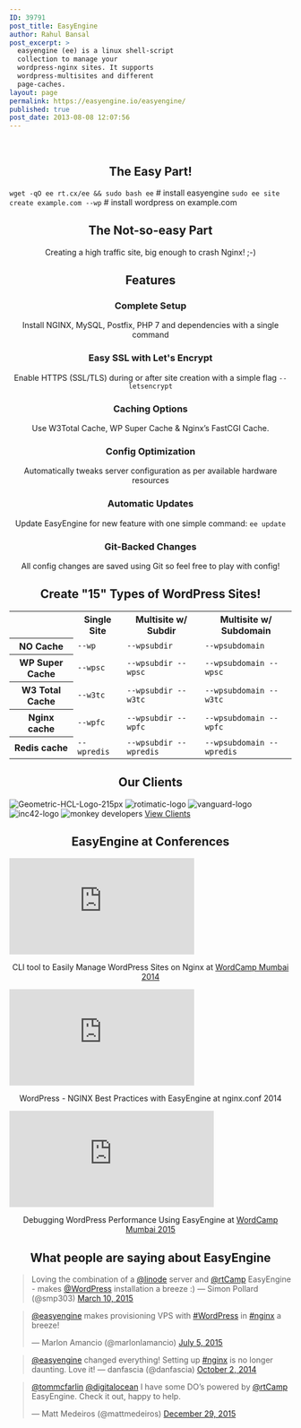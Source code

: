 ```yaml
---
ID: 39791
post_title: EasyEngine
author: Rahul Bansal
post_excerpt: >
  easyengine (ee) is a linux shell-script
  collection to manage your
  wordpress-nginx sites. It supports
  wordpress-multisites and different
  page-caches.
layout: page
permalink: https://easyengine.io/easyengine/
published: true
post_date: 2013-08-08 12:07:56
---
```

&nbsp;
<h2 style="text-align: center;">The Easy Part!</h2>
<p style="text-align: left;"><code>wget -qO ee rt.cx/ee &amp;&amp; sudo bash ee</code> # install easyengine
<code>sudo ee site create example.com --wp</code> # install wordpress on example.com</p>

<h2 style="text-align: center;">The Not-so-easy Part</h2>
<p style="text-align: center;">Creating a high traffic site, big enough to crash Nginx! ;-)</p>

<h2 style="text-align: center;">Features</h2>
<h3 style="text-align: center;">Complete Setup</h3>
<p style="text-align: center;">Install NGINX, MySQL, Postfix, PHP 7 and dependencies with a single command</p>

<h3 style="text-align: center;">Easy SSL with Let's Encrypt</h3>
<p style="text-align: center;">Enable HTTPS (SSL/TLS) during or after site creation with a simple flag <code>--letsencrypt</code></p>

<h3 style="text-align: center;">Caching Options</h3>
<p style="text-align: center;">Use W3Total Cache, WP Super Cache &amp; Nginx’s FastCGI Cache.</p>

<h3 style="text-align: center;">Config Optimization</h3>
<p style="text-align: center;">Automatically tweaks server configuration as per available hardware resources</p>

<h3 style="text-align: center;">Automatic Updates</h3>
<p style="text-align: center;">Update EasyEngine for new feature with one simple command: <code>ee update</code></p>

<h3 style="text-align: center;">Git-Backed Changes</h3>
<p style="text-align: center;">All config changes are saved using Git so feel free to play with config!</p>

<h2 style="text-align: center;">Create "15" Types of WordPress Sites!</h2>
<table>
<tbody>
<tr>
<th scope="col"></th>
<th>Single Site</th>
<th>Multisite w/ Subdir</th>
<th>Multisite w/ Subdomain</th>
</tr>
<tr>
<th scope="row">NO Cache</th>
<td><code>--wp</code></td>
<td><code>--wpsubdir</code></td>
<td><code>--wpsubdomain</code></td>
</tr>
<tr>
<th scope="row">WP Super Cache</th>
<td><code>--wpsc</code></td>
<td><code>--wpsubdir --wpsc</code></td>
<td><code>--wpsubdomain --wpsc</code></td>
</tr>
<tr>
<th scope="row">W3 Total Cache</th>
<td><code>--w3tc</code></td>
<td><code>--wpsubdir --w3tc</code></td>
<td><code>--wpsubdomain --w3tc</code></td>
</tr>
<tr>
<th scope="row">Nginx cache</th>
<td><code>--wpfc</code></td>
<td><code>--wpsubdir --wpfc</code></td>
<td><code>--wpsubdomain --wpfc</code></td>
</tr>
<tr>
<th scope="row">Redis cache</th>
<td><code>--wpredis</code></td>
<td><code>--wpsubdir --wpredis</code></td>
<td><code>--wpsubdomain --wpredis</code></td>
</tr>
</tbody>
</table>
<h2 style="text-align: center;">Our Clients</h2>
<img src="https://easyengine.io/wp-content/uploads/2013/08/Geometric-HCL-Logo-215px.png" alt="Geometric-HCL-Logo-215px" />
<img src="https://easyengine.io/wp-content/uploads/2013/08/rotimatic-logo.png" alt="rotimatic-logo" />
<img src="https://easyengine.io/wp-content/uploads/2013/08/vanguard-logo.png" alt="vanguard-logo" />
<img src="https://easyengine.io/wp-content/uploads/2010/05/inc42-logo.png" alt="inc42-logo" />
<img src="https://easyengine.io/wp-content/uploads/2010/05/monkey-developers-logo.png" alt="monkey developers" />
<a role="button" href="https://easyengine.io/clients/" target="_self">
View Clients
</a>
<h2 style="text-align: center;">EasyEngine at Conferences</h2>
<iframe src="https://www.youtube.com/embed/nR56Lw6ZGes?feature=oembed" width="330" height="172" frameborder="0" allowfullscreen="allowfullscreen"></iframe>
<p style="text-align: center;">CLI tool to Easily Manage WordPress Sites on Nginx at <a href="http://mumbai.wordcamp.org/2014/" target="_blank" rel="noopener">WordCamp Mumbai 2014</a></p>
<iframe src="https://www.youtube.com/embed/cVhbifzS1QM?feature=oembed" width="330" height="172" frameborder="0" allowfullscreen="allowfullscreen"></iframe>
<p style="text-align: center;">WordPress - NGINX Best Practices with EasyEngine at nginx.conf 2014</p>
<iframe src="https://videopress.com/embed/tPHO2pM8?hd=0" width="365" height="172" frameborder="0" allowfullscreen="allowfullscreen"></iframe>
<p style="text-align: center;">Debugging WordPress Performance Using EasyEngine at <a href="http://mumbai.wordcamp.org/2015/" target="_blank" rel="noopener">WordCamp Mumbai 2015</a></p>

<h2 style="text-align: center;">What people are saying about EasyEngine</h2>
<blockquote lang="en">Loving the combination of a <a href="https://twitter.com/linode">@linode</a> server and <a href="https://twitter.com/rtCamp">@rtCamp</a> EasyEngine - makes <a href="https://twitter.com/WordPress">@WordPress</a> installation a breeze :) — Simon Pollard (@smp303) <a href="https://twitter.com/smp303/status/575334573619429377">March 10, 2015</a></blockquote>
<blockquote lang="en">
<p dir="ltr" lang="en"><a href="https://twitter.com/easyengine">@easyengine</a> makes provisioning VPS with <a href="https://twitter.com/hashtag/WordPress?src=hash">#WordPress</a> in <a href="https://twitter.com/hashtag/nginx?src=hash">#nginx</a> a breeze!</p>
— Marlon Amancio (@marlonlamancio) <a href="https://twitter.com/marlonlamancio/status/617837952073383937">July 5, 2015</a></blockquote>
<blockquote lang="en"><a href="https://twitter.com/easyengine">@easyengine</a> changed everything! Setting up <a href="https://twitter.com/hashtag/nginx?src=hash">#nginx</a> is no longer daunting. Love it! — danfascia (@danfascia) <a href="https://twitter.com/danfascia/status/517784754054512641">October 2, 2014</a></blockquote>
<blockquote data-conversation="none" data-lang="en">
<p dir="ltr" lang="en"><a href="https://twitter.com/tommcfarlin">@tommcfarlin</a> <a href="https://twitter.com/digitalocean">@digitalocean</a> I have some DO’s powered by <a href="https://twitter.com/rtCamp">@rtCamp</a> EasyEngine. Check it out, happy to help.</p>
— Matt Medeiros (@mattmedeiros) <a href="https://twitter.com/mattmedeiros/status/681947843905646593">December 29, 2015</a></blockquote>
